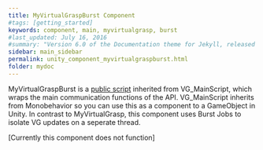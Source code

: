 ```yaml
---
title: MyVirtualGraspBurst Component
#tags: [getting_started]
keywords: component, main, myvirtualgrasp, burst
#last_updated: July 16, 2016
#summary: "Version 6.0 of the Documentation theme for Jekyll, released July 4, 2016, implements relative links so you can view the files offline or on any server without configuring urls and baseurls. Additionally, you can store pages in subdirectories. Templates for alerts and images are available."
sidebar: main_sidebar
permalink: unity_component_myvirtualgraspburst.html
folder: mydoc
---
```


MyVirtualGraspBurst is a <a href="#" data-toggle="tooltip" data-original-title="{{site.data.glossary.VGPublicScript}}">public script</a> inherited from VG_MainScript, which wraps the main communication functions of the API. 
VG_MainScript inherits from Monobehavior so you can use this as a component to a GameObject in Unity. 
In contrast to MyVirtualGrasp, this component uses Burst Jobs to isolate VG updates on a seperate thread.

[Currently this component does not function]


